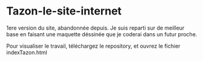 # Tazon-le-site-internet

1ere version du site, abandonnée depuis. Je suis reparti sur de meilleur base en faisant une maquette déssinée que je coderai dans un futur proche.

Pour visualiser le travail, téléchargez le repository, et ouvrez le fichier indexTazon.html
